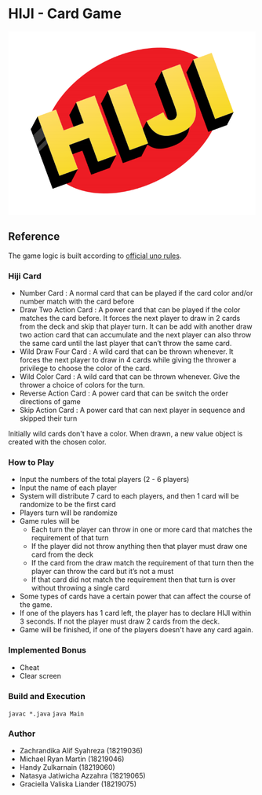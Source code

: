 # HIJI - Card Game
![hiji-logo](./doc/HIJI_Logo.png)

## Reference 
The game logic is built according to [official uno rules](https://en.wikipedia.org/wiki/Uno_(card_game)#Official_rules).

### Hiji Card

* Number Card : A normal card that can be played if the card color and/or number match with the card before
* Draw Two Action Card : A power card that can be played if the color matches the card before. It forces the next player to draw in 2 cards from the deck and skip that player turn. It can be add with another draw two action card that can accumulate and the next player can also throw the same card until the last player that can’t throw the same card.
* Wild Draw Four Card : A wild card that can be thrown whenever. It forces the next player to draw in 4 cards while giving the thrower a privilege to choose the color of the card.
* Wild Color Card : A wild card that can be thrown whenever. Give the thrower a choice of colors for the turn.
* Reverse Action Card : A power card that can be switch the order directions of game
* Skip Action Card : A power card that can next player in sequence and skipped their turn

Initially wild cards don't have a color. When drawn, a new value object is created with the chosen color.

### How to Play
* Input the numbers of the total players (2 - 6 players)
* Input the name of each player
* System will distribute 7 card to each players, and then 1 card will be randomize to be the first card
* Players turn will be randomize
* Game rules will be
   * Each turn the player can throw in one or more card that matches the requirement of that turn
   * If the player did not throw anything then that player must draw one card from the deck
   * If the card from the draw match the requirement of that turn then the player can throw the card but it’s not a must
   * If that card did not match the requirement then that turn is over without throwing a single card
* Some types of cards have a certain power that can affect the course of the game.
* If one of the players has 1 card left, the player has to declare HIJI within 3 seconds. If not the player must draw 2 cards from the deck.
* Game will be finished, if one of the players doesn't have any card again.

### Implemented Bonus
* Cheat
* Clear screen

### Build and Execution
```javac *.java```
```java Main```

### Author
* Zachrandika Alif Syahreza (18219036)
* Michael Ryan Martin (18219046)
* Handy Zulkarnain (18219060)
* Natasya Jatiwicha Azzahra (18219065)
* Graciella Valiska Liander (18219075)
